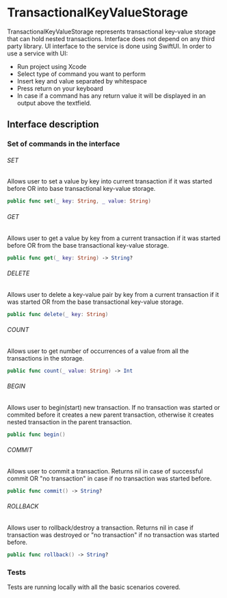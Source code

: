 # TransactionalKeyValueStorage

TransactionalKeyValueStorage represents transactional key-value storage that can hold nested transactions. Interface does not depend on any third party library.
UI interface to the service is done using SwiftUI.
In order to use a service with UI:
* Run project using Xcode
* Select type of command you want to perform
* Insert key and value separated by whitespace
* Press return on your keyboard
* In case if a command has any return value it will be displayed in an output above the textfield.

## Interface description

### Set of commands in the interface

###### SET
Allows user to set a value by key into current transaction if it was started before OR into base transactional key-value storage.
```swift
public func set(_ key: String, _ value: String)
```

###### GET
Allows user to get a value by key from a current transaction if it was started before OR from the base transactional key-value storage.
```swift
public func get(_ key: String) -> String?
```

###### DELETE
Allows user to delete a key-value pair by key from a current transaction if it was started OR from the base transactional key-value storage.
```swift
public func delete(_ key: String)
```

###### COUNT
Allows user to get number of occurrences of a value from all the transactions in the storage.
```swift
public func count(_ value: String) -> Int
```

###### BEGIN
Allows user to begin(start) new transaction. If no transaction was started or commited before it creates a new parent transaction, otherwise it creates nested transaction in the parent transaction.
```swift
public func begin()
```

###### COMMIT
Allows user to commit a transaction. Returns nil in case of successful commit OR "no transaction" in case if no transaction was started before.
```swift
public func commit() -> String?
```

###### ROLLBACK
Allows user to rollback/destroy a transaction. Returns nil in case if transaction was destroyed or "no transaction" if no transaction was started before.
```swift
public func rollback() -> String?
```

### Tests

Tests are running locally with all the basic scenarios covered.
